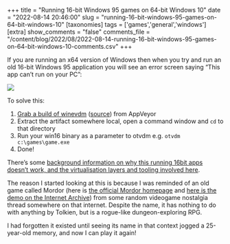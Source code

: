 +++
title = "Running 16-bit Windows 95 games on 64-bit Windows 10"
date = "2022-08-14 20:46:00"
slug = "running-16-bit-windows-95-games-on-64-bit-windows-10"
[taxonomies]
tags = ['games','general','windows']
[extra]
show_comments = "false"
comments_file = "/content/blog/2022/08/2022-08-14-running-16-bit-windows-95-games-on-64-bit-windows-10-comments.csv"
+++

If you are running an x64 version of Windows then when you try and run an old 16-bit Windows 95 application you will see an error screen saying “This app can’t run on your PC”:

[![](https://philwilson.org/blog/wp-content/uploads/2023/11/this-app-cant-run-1024x279.png)](https://philwilson.org/blog/wp-content/uploads/2023/11/this-app-cant-run.png)

To solve this:

1. [Grab a build of winevdm](https://ci.appveyor.com/project/otya128/winevdm) ([source](https://github.com/otya128/winevdm)) from AppVeyor
2. Extract the artifact somewhere local, open a command window and `cd` to that directory
3. Run your win16 binary as a parameter to otvdm e.g. `otvdm c:\games\game.exe`
4. Done!

There’s some [background information on why this running 16bit apps doesn’t work, and the virtualisation layers and tooling involved here](https://docs.microsoft.com/en-us/windows/compatibility/ntvdm-and-16-bit-app-support).

The reason I started looking at this is because I was reminded of an old game called Mordor (here is [the official Mordor homepage](https://www.decklinsdemise.com/mordor.htm) and [here is the demo on the Internet Archive](https://archive.org/details/MordorTheDepthsofDejenol_1020)) from some random videogame nostalgia thread somewhere on that internet. Despite the name, it has nothing to do with anything by Tolkien, but is a rogue-like dungeon-exploring RPG.

I had forgotten it existed until seeing its name in that context jogged a 25-year-old memory, and now I can play it again!
